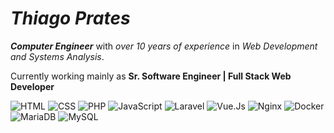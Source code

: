 # *Thiago Prates*

_**Computer Engineer**_ with _over 10 years of experience_ in _Web Development and Systems Analysis_.

Currently working mainly as **Sr. Software Engineer | Full Stack Web Developer**

![HTML](https://img.shields.io/badge/HTML-E34F26.svg?logo=HTML5&style=flat&logoColor=white)
![CSS](https://img.shields.io/badge/CSS-1572B6.svg?logo=CSS3&style=flat&logoColor=white)
![PHP](https://img.shields.io/badge/PHP-777BB4.svg?logo=PHP&style=flat&logoColor=ccc)
![JavaScript](https://img.shields.io/badge/JavaScript-F7DF1E.svg?logo=JavaScript&style=flat&logoColor=white)
![Laravel](https://img.shields.io/badge/Laravel-%23FF2D20.svg?logo=laravel&style=flat&logoColor=white)
![Vue.Js](https://img.shields.io/badge/Vue.js-%2335495e.svg?logo=vuedotjs&style=flat)
![Nginx](https://img.shields.io/badge/Nginx-%23009639.svg?logo=nginx&style=flat&logoColor=white)
![Docker](https://img.shields.io/badge/-Docker-%230db7ed.svg?logo=docker&style=flat&logoColor=white)
![MariaDB](https://img.shields.io/badge/MariaDB-003545.svg?logo=mariadb&style=flat&logoColor=white)
![MySQL](https://img.shields.io/badge/MySQL-005C84?logo=mysql&style=flat&logoColor=white)
